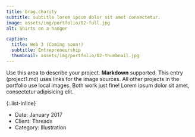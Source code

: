 ```yaml
---
title: brag.charity
subtitle: subtitle lorem ipsum dolor sit amet consectetur.
image: assets/img/portfolio/02-full.jpg
alt: Shirts on a hanger

caption:
  title: Web 3 (Coming soon!)
  subtitle: Entrepreneurship
  thumbnail: assets/img/portfolio/02-thumbnail.jpg
---
```

Use this area to describe your project. **Markdown** supported. This entry (project1.md) uses links for the image sources. All other projects in the portfolio use local images. Both work just fine! Lorem ipsum dolor sit amet, consectetur adipisicing elit. 

{:.list-inline}
- Date: January 2017
- Client: Threads
- Category: Illustration



